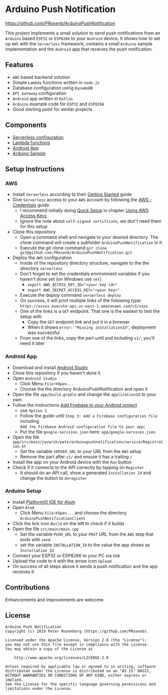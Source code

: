 # Arduino Push Notification
https://github.com/PRosenb/ArduinoPushNotification

This project implements a small solution to send push notifications from an `Arduino` based `ESP32` or `ESP8266` to 
your `Android` device.
It shows how to set up `AWS` with the `Serverless` framework, contains a small `Arduino` sample implementation and the
`Android` app that receives the push notification.

## Features
- `AWS` based backend solution
- Simple `Lambda` functions written in `node.js`
- Database configuration using `DynamoDB`
- `API Gateway` configuration
- `Android` app written in `Kotlin`
- `Arduino` example code for `ESP32` and `ESP8266`
- Good starting point for similar projects

## Components
- [Serverless configuration](serverless/serverless.yml)
- [Lambda functions](serverless/src/)
- [Android App](app)
- [Arduino Sample](ArduinoPushNotificationClient/src/main.cpp)

## Setup Instructions

### AWS
- Install `Serverless` according to their [Getting Started](https://serverless.com/framework/docs/getting-started/) guide
- Give `Serverless` access to your `AWS` account by following the [AWS - Credentials](https://serverless.com/framework/docs/providers/aws/guide/credentials/) guide
  - I recommend initially doing [Quick Setup](https://serverless.com/framework/docs/providers/aws/guide/credentials/#quick-setup) in chapter [Using AWS Access Keys](https://serverless.com/framework/docs/providers/aws/guide/credentials/#using-aws-access-keys)
  - Ignore the note about `self-signed certificate`, we don't need them for this setup
- Clone this repository
  - Open a command shell and navigate to your desired directory. The clone command will create a subfolder `ArduinoPushNotification` in it
  - Execute the git clone command `git clone git@github.com:PRosenb/ArduinoPushNotification.git`
- Deploy the `AWS` configuration
  - Inside of the repository directory structure, navigate to the the directory `serverless`
  - Don't forget to set the credentials environment variables if you haven't done yet (on Windows use `set`)
    - `export AWS_ACCESS_KEY_ID="<your key id>"`
    - `export AWS_SECRET_ACCESS_KEY="<your key>"`
  - Execute the deploy command `serverless deploy`
  - On success, it will print multiple links of the following type:  
    `https://xxxxx.execute-api.us-east-1.amazonaws.com/v1/xxxx`  
  - One of the links is a `GET` endpoint. That one is the easiest to test the setup with
    - Copy the `GET` endpoint link and put it in a browser
    - When it shows `error: "Missing installationId"`, deployment was successful
  - From one of the links, copy the part until and including `v1/`, you'll need it later

### Android App
- Download and install [Android Studio](https://developer.android.com/studio)
- Clone this repository if you haven't done it
- Open `Android Studio`
  - Click Menu `File`->`Open...`
  - Choose the the directory ArduinoPushNotification and open it
- Open the file `app/build.gradle` and change the `applicationId` to your own
- Follow the instructions [Add Firebase to your Android project](https://firebase.google.com/docs/android/setup)
  - use `Option 1`
  - Follow the guide until `Step 3: Add a Firebase configuration file` including  
    `Add the Firebase Android configuration file to your app:`
  - Put the file `google-services.json` here: `app/google-services.json`
- Open the file `‎app/src/main/java/ch/pete/arduinopushnotification/service/Registration.kt`
  - Set the variable `SERVER_URL` to your URL from the `AWS` setup
  - Remove the part after `v1/` and ensure it has a trailing `/`
- Install the app on your Android device with the `Run` button
- Check if it connects to the API correctly by tapping on `Register`
  - It should do an API call, show a generated `Installation Id` and change the button to `Unregister`

### Arduino Setup
- Install [PlatformIO IDE for Atom](https://platformio.org/install/ide?install=atom)
- Open `Atom`
  - Click Menu `File`->`Open...` and choose the directory `ArduinoPushNotificationClient`
- Click the tick icon `Build` on the left to check if it builds
- Open the file `src/main/main.cpp`
  - Set the variable `PUSH_URL` to your `POST` URL from the `AWS` step that ends with `send`
  - set the variable `INSTALLATION_ID` to the value the app shows as `Installation Id`
- Connect your ESP32 or ESP8266 to your PC via `USB`
- Upload the code to it with the arrow icon `Upload`
- On success of all steps above it sends a push notification and the app receives it

## Contributions
Enhancements and improvements are welcome.

## License
```
Arduino Push Notification
Copyright (c) 2019 Peter Rosenberg (https://github.com/PRosenb).

Licensed under the Apache License, Version 2.0 (the "License");
you may not use this file except in compliance with the License.
You may obtain a copy of the License at

    http://www.apache.org/licenses/LICENSE-2.0

Unless required by applicable law or agreed to in writing, software
distributed under the License is distributed on an "AS IS" BASIS,
WITHOUT WARRANTIES OR CONDITIONS OF ANY KIND, either express or implied.
See the License for the specific language governing permissions and
limitations under the License.
```